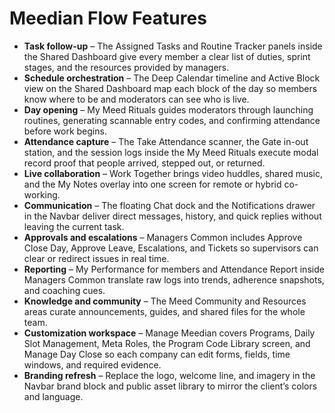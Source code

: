 # Meedian Flow Features

- **Task follow-up** – The Assigned Tasks and Routine Tracker panels inside the Shared Dashboard give every member a clear list of duties, sprint stages, and the resources provided by managers.
- **Schedule orchestration** – The Deep Calendar timeline and Active Block view on the Shared Dashboard map each block of the day so members know where to be and moderators can see who is live.
- **Day opening** – My Meed Rituals guides moderators through launching routines, generating scannable entry codes, and confirming attendance before work begins.
- **Attendance capture** – The Take Attendance scanner, the Gate in-out station, and the session logs inside the My Meed Rituals execute modal record proof that people arrived, stepped out, or returned.
- **Live collaboration** – Work Together brings video huddles, shared music, and the My Notes overlay into one screen for remote or hybrid co-working.
- **Communication** – The floating Chat dock and the Notifications drawer in the Navbar deliver direct messages, history, and quick replies without leaving the current task.
- **Approvals and escalations** – Managers Common includes Approve Close Day, Approve Leave, Escalations, and Tickets so supervisors can clear or redirect issues in real time.
- **Reporting** – My Performance for members and Attendance Report inside Managers Common translate raw logs into trends, adherence snapshots, and coaching cues.
- **Knowledge and community** – The Meed Community and Resources areas curate announcements, guides, and shared files for the whole team.
- **Customization workspace** – Manage Meedian covers Programs, Daily Slot Management, Meta Roles, the Program Code Library screen, and Manage Day Close so each company can edit forms, fields, time windows, and required evidence.
- **Branding refresh** – Replace the logo, welcome line, and imagery in the Navbar brand block and public asset library to mirror the client’s colors and language.
